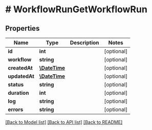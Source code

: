# # WorkflowRunGetWorkflowRun

## Properties

Name | Type | Description | Notes
------------ | ------------- | ------------- | -------------
**id** | **int** |  | [optional] 
**workflow** | **string** |  | [optional] 
**createdAt** | [**\DateTime**](\DateTime.md) |  | [optional] 
**updatedAt** | [**\DateTime**](\DateTime.md) |  | [optional] 
**status** | **string** |  | [optional] 
**duration** | **int** |  | [optional] 
**log** | **string** |  | [optional] 
**errors** | **string** |  | [optional] 

[[Back to Model list]](../../README.md#documentation-for-models) [[Back to API list]](../../README.md#documentation-for-api-endpoints) [[Back to README]](../../README.md)


